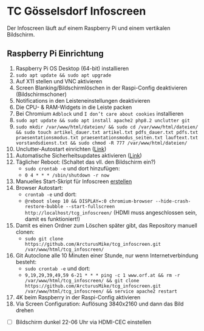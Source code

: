 # TC Gösselsdorf Infoscreen
Der Infoscreen läuft auf einem Raspberry Pi und einem vertikalen Bildschirm.

## Raspberry Pi Einrichtung

1. Raspberry Pi OS Desktop (64-bit) installieren
2. `sudo apt update && sudo apt upgrade`
3. Auf X11 stellen und VNC aktivieren
4. Screen Blanking/Bildschirmlöschen in der Raspi-Config deaktivieren (Bildschirmschoner)
5. Notifications in den Leisteneinstellungen deaktivieren
6. Die CPU- & RAM-Widgets in die Leiste packen
7. Bei Chromium `Adblock` und `I don’t care about cookies` installieren
8. `sudo apt update && sudo apt install apache2 php8.2 unclutter git`
9. `sudo mkdir /var/www/html/dateien/ && sudo cd /var/www/html/dateien/ && sudo touch artikel_dauer.txt artikel.txt pdfs_dauer.txt pdfs.txt praesentationsmodus.txt praesentationsmodus_seiten.txt lauftext.txt vorstandsdienst.txt && sudo chmod -R 777 /var/www/html/dateien/`
10. Unclutter-Autostart einrichten ([Link](https://ostechnix.com/auto-hide-mouse-pointer-using-unclutter-after-a-certain-time/))
11. Automatische Sicherheitsupdates aktivieren ([Link](https://www.elektronik-kompendium.de/sites/raspberry-pi/2002101.htm))
12. Täglicher Reboot: (Schaltet das vll. den Bildschirm ein?)
    - `sudo crontab -e` und dort hinzufügen:
    - `0 4 * * * /sbin/shutdown -r now`
13. Manuelles Start-Skript für Infoscreen [erstellen](https://askubuntu.com/questions/475081/how-to-create-a-launcher-to-execute-a-terminal-command)
14. Browser Autostart:
    - `crontab -e` und dort:
    - `@reboot sleep 10 && DISPLAY=:0 chromium-browser --hide-crash-restore-bubble --start-fullscreen http://localhost/tcg_infoscreen/` (HDMI muss angeschlossen sein, damit es funktioniert!)
15. Damit es einen Ordner zum Löschen später gibt, das Repository manuell clonen:
    - `sudo git clone https://github.com/ArcturusMike/tcg_infoscreen.git /var/www/html/tcg_infoscreen/`
16. Git Autoclone alle 10 Minuten einer Stunde, nur wenn Internetverbindung besteht:
    - `sudo crontab -e` und dort:
    - `9,19,29,39,49,59 6-21 * * * ping -c 1 www.orf.at && rm -r /var/www/html/tcg_infoscreen/ && git clone https://github.com/ArcturusMike/tcg_infoscreen.git /var/www/html/tcg_infoscreen/ && service apache2 restart`
17. 4K beim Raspberry in der Raspi-Config aktivieren
18.  Via Screen Configuration: Auflösung 3840x2160 und dann das Bild drehen
- [ ] Bildschirm dunkel 22-06 Uhr via HDMI-CEC einstellen